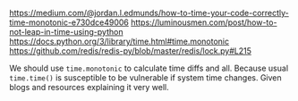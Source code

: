 https://medium.com/@jordan.l.edmunds/how-to-time-your-code-correctly-time-monotonic-e730dce49006
https://luminousmen.com/post/how-to-not-leap-in-time-using-python
https://docs.python.org/3/library/time.html#time.monotonic
https://github.com/redis/redis-py/blob/master/redis/lock.py#L215

We should use `time.monotonic` to calculate time diffs and all. Because usual `time.time()` is susceptible to be vulnerable if system time changes. Given blogs and resources explaining it very well.
